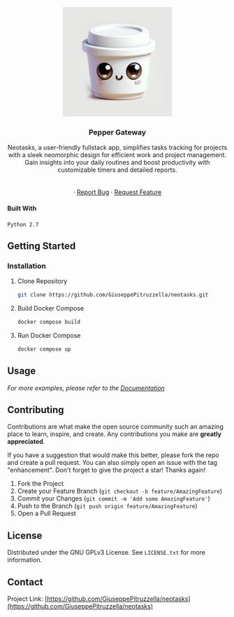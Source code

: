<!-- PROJECT SHIELDS -->
<!--
*** I'm using markdown "reference style" links for readability.
*** Reference links are enclosed in brackets [ ] instead of parentheses ( ).
*** See the bottom of this document for the declaration of the reference variables
*** for contributors-url, forks-url, etc. This is an optional, concise syntax you may use.
*** https://www.markdownguide.org/basic-syntax/#reference-style-links
-->
<!--
[![Contributors][contributors-shield]][contributors-url]
[![Forks][forks-shield]][forks-url]
[![Stargazers][stars-shield]][stars-url]
[![Issues][issues-shield]][issues-url]
[![MIT License][license-shield]][license-url]
[![LinkedIn][linkedin-shield]][linkedin-url]
-->


<!-- PROJECT LOGO -->
<br />
<div align="center">
  <a href="https://github.com/GiuseppePitruzzella/neotasks"> 
    <img src="/FE/public/logo.jpg" alt="Logo" width="250" height="250">
  </a>

<h3 align="center">Pepper Gateway</h3>

  <p align="center">
Neotasks, a user-friendly fullstack app, simplifies tasks tracking for projects with a sleek neomorphic design for efficient work and project management. Gain insights into your daily routines and boost productivity with customizable timers and detailed reports.
    <br />
    <br />
    <br />
    ·
    <a href="https://github.com/GiuseppePitruzzella/neotasks/issues">Report Bug</a>
    ·
    <a href="https://github.com/GiuseppePitruzzella/neotasks/issues">Request Feature</a>
  </p>
</div>

#### Built With
`Python 2.7`



<!-- GETTING STARTED -->
## Getting Started

### Installation

1. Clone Repository
   ```sh
   git clone https://github.com/GiuseppePitruzzella/neotasks.git
   ```
2. Build Docker Compose
   ```sh
   docker compose build
   ```
3. Run Docker Compose
   ```sh
   docker compose up
   ```



<!-- USAGE EXAMPLES -->
## Usage

<!-- Use this space to show useful examples of how a project can be used. Additional screenshots, code examples and demos work well in this space. You may also link to more resources. -->

_For more examples, please refer to the [Documentation](https://example.com)_



<!-- CONTRIBUTING -->
## Contributing

Contributions are what make the open source community such an amazing place to learn, inspire, and create. Any contributions you make are **greatly appreciated**.

If you have a suggestion that would make this better, please fork the repo and create a pull request. You can also simply open an issue with the tag "enhancement".
Don't forget to give the project a star! Thanks again!

1. Fork the Project
2. Create your Feature Branch (`git checkout -b feature/AmazingFeature`)
3. Commit your Changes (`git commit -m 'Add some AmazingFeature'`)
4. Push to the Branch (`git push origin feature/AmazingFeature`)
5. Open a Pull Request


<!-- LICENSE -->
## License
Distributed under the GNU GPLv3 License. See `LICENSE.txt` for more information.



<!-- CONTACT -->
## Contact

Project Link: [https://github.com/GiuseppePitruzzella/neotasks](https://github.com/GiuseppePitruzzella/neotasks)
